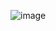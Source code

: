 ![image](https://user-images.githubusercontent.com/65428910/187713356-72a710b5-c260-4eab-ab9c-e0483c908703.png)
